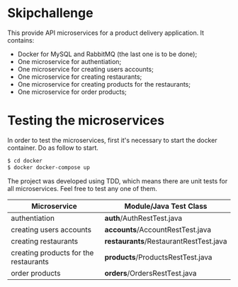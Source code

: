 # Skipchallenge
This provide API microservices for a product delivery application. It contains:

  - Docker for MySQL and RabbitMQ (the last one is to be done);
  - One microservice for authentiation;
  - One microservice for creating users accounts;
  - One microservice for creating restaurants;
  - One microservice for creating products for the restaurants;
  - One microservice for order products;

# Testing the microservices
In order to test the microservices, first it's necessary to start the docker container. Do as follow to start.
```sh
$ cd docker
$ docker docker-compose up
```
The project was developed using TDD, which means there are unit tests for all microservices. Feel free to test any one of them.

| Microservice | Module/Java Test Class |
| ------ | ------ |
| authentiation | **auth**/AuthRestTest.java |
| creating users accounts | **accounts**/AccountRestTest.java |
| creating restaurants | **restaurants**/RestaurantRestTest.java |
| creating products for the restaurants | **products**/ProductsRestTest.java |
| order products | **orders**/OrdersRestTest.java |